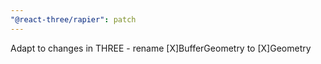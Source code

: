 ```yaml
---
"@react-three/rapier": patch
---
```


Adapt to changes in THREE - rename [X]BufferGeometry to [X]Geometry
